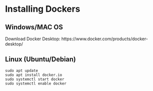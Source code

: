 <h1>Installing Dockers</h1> 

<h2>Windows/MAC OS</h2>
Download Docker Desktop: https://www.docker.com/products/docker-desktop/

<h2>Linux (Ubuntu/Debian)</h2>

```
sudo apt update
sudo apt install docker.io
sudo systemctl start docker
sudo systemctl enable docker
```
